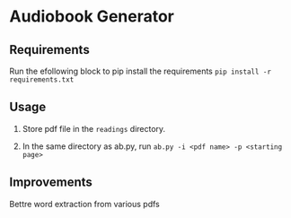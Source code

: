 # Audiobook Generator

## Requirements
Run the efollowing block to pip install the requirements
`pip install -r requirements.txt`

## Usage

1. Store pdf file in the `readings` directory.

2. In the same directory as ab.py, run `ab.py -i <pdf name> -p <starting page>`

## Improvements
Bettre word extraction from various pdfs

